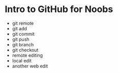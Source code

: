# Intro to GitHub for Noobs
* git remote
* git add
* git commit
* git push
* git branch
* git checkout
* remote editing
* local edit
* another web edit
